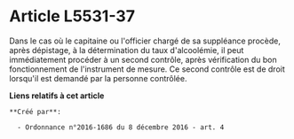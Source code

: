 # Article L5531-37

Dans le cas où le capitaine ou l'officier chargé de sa suppléance procède, après dépistage, à la détermination du taux
d'alcoolémie, il peut immédiatement procéder à un second contrôle, après vérification du bon fonctionnement de l'instrument
de mesure. Ce second contrôle est de droit lorsqu'il est demandé par la personne contrôlée.

**Liens relatifs à cet article**

	**Créé par**:

	  - Ordonnance n°2016-1686 du 8 décembre 2016 - art. 4
